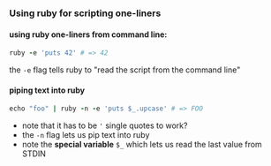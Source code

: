 ### Using ruby for scripting one-liners

#### using ruby one-liners from command line: 

```ruby
ruby -e 'puts 42' # => 42
```
the `-e` flag tells ruby to "read the script from the command line"

#### piping text into ruby

```ruby
echo "foo" | ruby -n -e 'puts $_.upcase' # => FOO  
```
* note that it has to be `'` single quotes to work?
*  the `-n` flag lets us pip text into ruby
* note the **special variable** `$_` which lets us read the last value from STDIN

